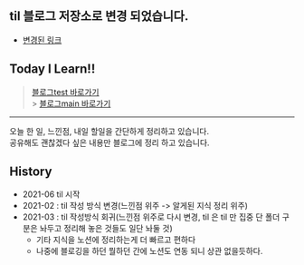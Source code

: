 ## til 블로그 저장소로 변경 되었습니다.
- [변경된 링크](https://github.com/pakjonghun/tilBlog/tree/master/posts)

## Today I Learn!!

> [블로그test 바로가기](https://pakjonghun.github.io/)<br/> > [블로그main 바로가기](https://halbe5997.tistory.com)

---

오늘 한 일, 느낀점, 내일 할일을 간단하게 정리하고 있습니다.<br/>
공유해도 괜찮겠다 싶은 내용만 블로그에 정리 하고 있습니다.

## History

- 2021-06 til 시작
- 2021-02 : til 작성 방식 변경(느낀점 위주 -> 알게된 지식 정리 위주)
- 2021-03 : til 작성방식 회귀(느낀점 위주로 다시 변경, til 은 til 만 집중 단 폴더 구분은 놔두고 정리해 놓은 것들도 일단 놔둘 것)
  - 기타 지식을 노션에 정리하는게 더 빠르고 편하다
  - 나중에 블로깅을 하던 뭘하던 간에 노션도 연동 되니 상관 없을듯하다.
